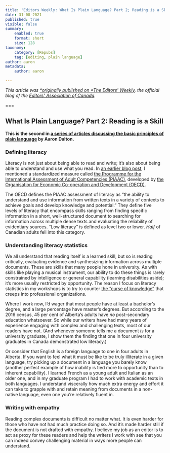 ```yaml
---
title: 'Editors Weekly: What Is Plain Language? Part 2; Reading is a Skill'
date: 31-08-2021
published: true
visible: false
summary:
    enabled: true
    format: short
    size: 128
taxonomy:
    category: [Repubs]
    tag: [editing, plain language]
author: aaron
metadata:
    author: aaron

---
```


*This article was *[*originally published on *The Editors' Weekly](http://blog.editors.ca/?p=9572)*, the official blog of the [Editors' Association of Canada](http://editors.ca).*

===

## What Is Plain Language? Part 2: Reading is a Skill

**This is the second in [a series of articles discussing the basic principles of
plain language](https://blog.editors.ca/?tag=plain-language) by Aaron Dalton.**

### Defining literacy

Literacy is not just about being able to read and write; it’s also about being
able to understand and use what you read. In [an earlier blog
post](http://blog.editors.ca/?p=6136), I mentioned a standardized measure
called [the Programme for the International Assessment of Adult Competencies
(PIAAC)](https://www.oecd.org/skills/piaac/), developed by [the Organisation for
Economic Co-operation and Development (OECD)](https://www.oecd.org/).

The OECD defines the PIAAC assessment of literacy as “the ability to understand
and use information from written texts in a variety of contexts to achieve goals
and develop knowledge and potential.” They define five levels of literacy that
encompass skills ranging from finding specific information in a short,
well-structured document to searching for information across multiple dense
texts and evaluating the reliability of evidentiary sources. “Low literacy” is
defined as level two or lower. *Half* of Canadian adults fell into this
category.

### Understanding literacy statistics

We all understand that reading itself is a learned skill, but so is reading
critically, evaluating evidence and synthesizing information across multiple
documents. These are skills that many people hone in university. As with skills
like playing a musical instrument, our ability to do these things is rarely
constrained by intelligence or general capability (learning disabilities aside);
it’s more usually restricted by opportunity. The reason I focus on literacy
statistics in my workshops is to try to counter [the “curse of
knowledge”](http://blog.editors.ca/?p=6502) that creeps into professional
organizations.

Where I work now, I’d wager that most people have at least a bachelor’s degree,
and a large percentage have master’s degrees. But according to the 2016 census,
45 per cent of Alberta’s adults have *no* post-secondary education whatsoever.
So while our writers have had many years of experience engaging with complex and
challenging texts, most of our readers have not. (And whenever someone tells me
a document *is* for a university graduate, I show them the finding that one in
four university graduates in Canada demonstrated low literacy.)

Or consider that English is a foreign language to one in four adults in Alberta.
If you want to feel what it must be like to be truly illiterate in a given
language, try picking up a document in a language you barely know (another
perfect example of how inability is tied more to opportunity than to inherent
capability). I learned French as a young adult and Italian as an older one, and
in my graduate program I had to work with academic texts in both languages. I
understand viscerally how much extra energy and effort it can take to grapple
with and retain meaning from documents in a non-native language, even one you’re
relatively fluent in.

### Writing with empathy

Reading complex documents is difficult no matter what. It is even harder for
those who have not had much practice doing so. And it’s made harder still if the
document is not drafted with empathy. I believe my job as an editor is to act as
proxy for these readers and help the writers I work with see that you can indeed
convey challenging material in ways more people can understand.
